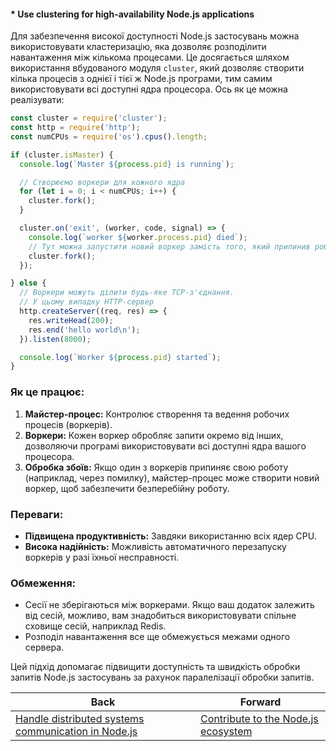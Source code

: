 #### * Use clustering for high-availability Node.js applications

Для забезпечення високої доступності Node.js застосувань можна використовувати кластеризацію, яка дозволяє розподілити навантаження між кількома процесами. Це досягається шляхом використання вбудованого модуля `cluster`, який дозволяє створити кілька процесів з однієї і тієї ж Node.js програми, тим самим використовувати всі доступні ядра процесора. Ось як це можна реалізувати:

```javascript
const cluster = require('cluster');
const http = require('http');
const numCPUs = require('os').cpus().length;

if (cluster.isMaster) {
  console.log(`Master ${process.pid} is running`);

  // Створюємо воркери для кожного ядра
  for (let i = 0; i < numCPUs; i++) {
    cluster.fork();
  }

  cluster.on('exit', (worker, code, signal) => {
    console.log(`worker ${worker.process.pid} died`);
    // Тут можна запустити новий воркер замість того, який припинив роботу
    cluster.fork();
  });

} else {
  // Воркери можуть ділити будь-яке TCP-з'єднання.
  // У цьому випадку HTTP-сервер
  http.createServer((req, res) => {
    res.writeHead(200);
    res.end('hello world\n');
  }).listen(8000);

  console.log(`Worker ${process.pid} started`);
}
```

### Як це працює:
1. **Майстер-процес:** Контролює створення та ведення робочих процесів (воркерів).
2. **Воркери:** Кожен воркер обробляє запити окремо від інших, дозволяючи програмі використовувати всі доступні ядра вашого процесора.
3. **Обробка збоїв:** Якщо один з воркерів припиняє свою роботу (наприклад, через помилку), майстер-процес може створити новий воркер, щоб забезпечити безперебійну роботу.

### Переваги:
- **Підвищена продуктивність:** Завдяки використанню всіх ядер CPU.
- **Висока надійність:** Можливість автоматичного перезапуску воркерів у разі їхньої несправності.

### Обмеження:
- Сесії не зберігаються між воркерами. Якщо ваш додаток залежить від сесій, можливо, вам знадобиться використовувати спільне сховище сесій, наприклад Redis.
- Розподіл навантаження все ще обмежується межами одного сервера.

Цей підхід допомагає підвищити доступність та швидкість обробки запитів Node.js застосувань за рахунок паралелізації обробки запитів.

| Back | Forward |
|---|---|
| [Handle distributed systems communication in Node.js](/ua/senior/nodejs/handling-distributed-systems-communication-in-nodejs.md)  | [Contribute to the Node.js ecosystem](/ua/senior/nodejs/join-the-nodejs-community.md) |